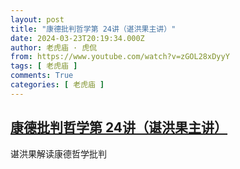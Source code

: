 ```yaml
---
layout: post
title: "康德批判哲学第 24讲（谌洪果主讲）"
date: 2024-03-23T20:19:34.000Z
author: 老虎庙 · 虎侃
from: https://www.youtube.com/watch?v=zGOL28xDyyY
tags: [ 老虎庙 ]
comments: True
categories: [ 老虎庙 ]
---
```

<!--1711225174000-->
[康德批判哲学第 24讲（谌洪果主讲）](https://www.youtube.com/watch?v=zGOL28xDyyY)
------

<div>
谌洪果解读康德哲学批判
</div>
